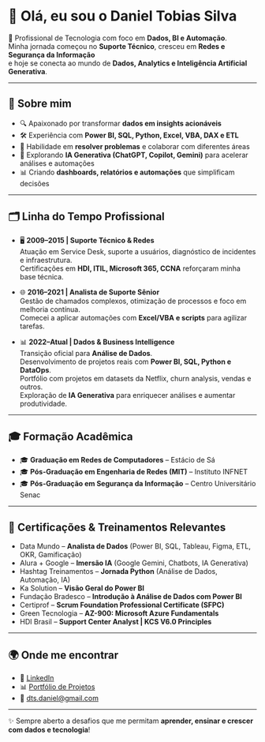 # 👋 Olá, eu sou o Daniel Tobias Silva  

🚀 Profissional de Tecnologia com foco em **Dados, BI e Automação**.  
Minha jornada começou no **Suporte Técnico**, cresceu em **Redes e Segurança da Informação**  
e hoje se conecta ao mundo de **Dados, Analytics e Inteligência Artificial Generativa**.  

---

## 📌 Sobre mim
- 🔍 Apaixonado por transformar **dados em insights acionáveis**  
- 🛠️ Experiência com **Power BI, SQL, Python, Excel, VBA, DAX e ETL**  
- 🤝 Habilidade em **resolver problemas** e colaborar com diferentes áreas  
- 🤖 Explorando **IA Generativa (ChatGPT, Copilot, Gemini)** para acelerar análises e automações  
- 📊 Criando **dashboards, relatórios e automações** que simplificam decisões  

---

## 🗂️ Linha do Tempo Profissional

- 🖥️ **2009–2015 | Suporte Técnico & Redes**  
  Atuação em Service Desk, suporte a usuários, diagnóstico de incidentes e infraestrutura.  
  Certificações em **HDI, ITIL, Microsoft 365, CCNA** reforçaram minha base técnica.  

- 🌐 **2016–2021 | Analista de Suporte Sênior**  
  Gestão de chamados complexos, otimização de processos e foco em melhoria contínua.  
  Comecei a aplicar automações com **Excel/VBA e scripts** para agilizar tarefas.  

- 📊 **2022–Atual | Dados & Business Intelligence**  
  Transição oficial para **Análise de Dados**.  
  Desenvolvimento de projetos reais com **Power BI, SQL, Python e DataOps**.  
  Portfólio com projetos em datasets da Netflix, churn analysis, vendas e outros.  
  Exploração de **IA Generativa** para enriquecer análises e aumentar produtividade.  

---

## 🎓 Formação Acadêmica

- 🎓 **Graduação em Redes de Computadores** – Estácio de Sá  
- 🎓 **Pós-Graduação em Engenharia de Redes (MIT)** – Instituto INFNET  
- 🎓 **Pós-Graduação em Segurança da Informação** – Centro Universitário Senac  

---

## 🏅 Certificações & Treinamentos Relevantes

- Data Mundo – **Analista de Dados** (Power BI, SQL, Tableau, Figma, ETL, OKR, Gamificação)  
- Alura + Google – **Imersão IA** (Google Gemini, Chatbots, IA Generativa)  
- Hashtag Treinamentos – **Jornada Python** (Análise de Dados, Automação, IA)  
- Ka Solution – **Visão Geral do Power BI**  
- Fundação Bradesco – **Introdução à Análise de Dados com Power BI**  
- Certiprof – **Scrum Foundation Professional Certificate (SFPC)**  
- Green Tecnologia – **AZ-900: Microsoft Azure Fundamentals**  
- HDI Brasil – **Support Center Analyst | KCS V6.0 Principles**  

---

## 🌍 Onde me encontrar

- 💼 [LinkedIn](https://www.linkedin.com/in/danieltobiassilva/)  
- 📊 [Portfólio de Projetos](https://sites.google.com/view/danielt-silva/meu-portfolio)  
- 📧 dts.daniel@gmail.com  

---

✨ Sempre aberto a desafios que me permitam **aprender, ensinar e crescer com dados e tecnologia**!
